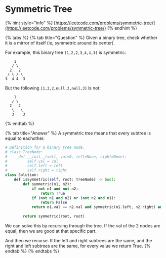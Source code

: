 # Symmetric Tree

{% hint style="info" %}
[https://leetcode.com/problems/symmetric-tree/](https://leetcode.com/problems/symmetric-tree/)
{% endhint %}

{% tabs %}
{% tab title="Question" %}
Given a binary tree, check whether it is a mirror of itself \(ie, symmetric around its center\).

For example, this binary tree `[1,2,2,3,4,4,3]` is symmetric:

```text
    1
   / \
  2   2
 / \ / \
3  4 4  3
```

But the following `[1,2,2,null,3,null,3]` is not:

```text
    1
   / \
  2   2
   \   \
   3    3
```
{% endtab %}

{% tab title="Answer" %}
A symmetric tree means that every subtree is equal to eachother.

```python
# Definition for a binary tree node.
# class TreeNode:
#     def __init__(self, val=0, left=None, right=None):
#         self.val = val
#         self.left = left
#         self.right = right
class Solution:
    def isSymmetric(self, root: TreeNode) -> bool:
        def symmetric(n1, n2):        
            if not n1 and not n2:
                return True
            if (not n1 and n2) or (not n2 and n1):
                return False
            return n1.val == n2.val and symmetric(n1.left, n2.right) and symmetric(n1.right, n2.left)
           
        return symmetric(root, root)
```

We can solve this by recursing through the tree. If the val of the 2 nodes are equal, then we are good at that specific part.

And then we recurse. If the left and right subtrees are the same, and the right and left subtrees are the same, for every value we return True.
{% endtab %}
{% endtabs %}


